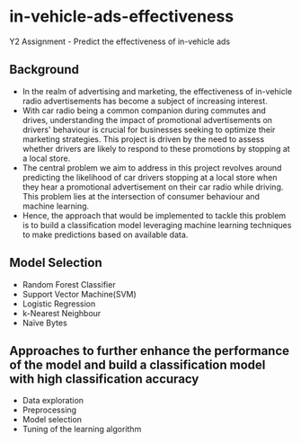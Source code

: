 # in-vehicle-ads-effectiveness
Y2 Assignment - Predict the effectiveness of in-vehicle ads

## Background
- In the realm of advertising and marketing, the effectiveness of in-vehicle radio advertisements has become a subject of increasing interest.
- With car radio being a common companion during commutes and drives, understanding the impact of promotional advertisements on drivers' behaviour is crucial for businesses seeking to optimize their marketing strategies. This project is driven by the need to assess whether drivers are likely to respond to these promotions by stopping at a local store.
- The central problem we aim to address in this project revolves around predicting the likelihood of car drivers stopping at a local store when they hear a promotional advertisement on their car radio while driving. This problem lies at the intersection of consumer behaviour and machine learning.
- Hence, the approach that would be implemented to tackle this problem is to build a classification model leveraging machine learning techniques to make predictions based on available data.

## Model Selection
- Random Forest Classifier
- Support Vector Machine(SVM)
- Logistic Regression
- k-Nearest Neighbour 
- Naïve Bytes

## Approaches to further enhance the performance of the model and build a classification model with high classification accuracy
- Data exploration
- Preprocessing
- Model selection
- Tuning of the learning algorithm 
